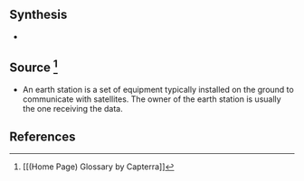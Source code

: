 ## Synthesis
- 
## Source [^1]
- An earth station is a set of equipment typically installed on the ground to communicate with satellites. The owner of the earth station is usually the one receiving the data.
## References

[^1]: [[(Home Page) Glossary by Capterra]]